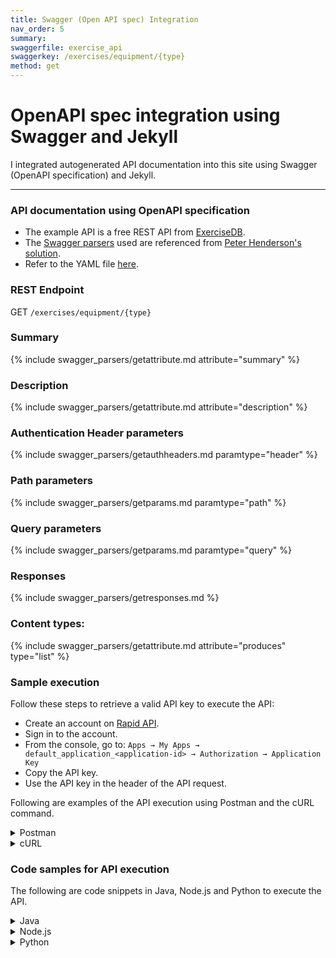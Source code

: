```yaml
---
title: Swagger (Open API spec) Integration
nav_order: 5
summary:
swaggerfile: exercise_api
swaggerkey: /exercises/equipment/{type}
method: get
---
```

# OpenAPI spec integration using Swagger and Jekyll

I integrated autogenerated API documentation into this site using Swagger (OpenAPI specification) and Jekyll.

----------------------

### API documentation using OpenAPI specification
* The example API is a free REST API from [ExerciseDB](https://rapidapi.com/justin-WFnsXH_t6/api/exercisedb).
* The [Swagger parsers](https://github.com/peterhend/documentation-theme-jekyll/tree/547752cda66742c0497e8b76c3b9d3c6a19c1638/_includes/swagger_parsers) used are referenced from [Peter Henderson's solution](https://www.enigma.com/resources/blog/integrating-autogenerated-content-into-your-documentation-site-using-swagger-and-jekyll).
* Refer to the YAML file [here](https://github.com/DeeptiN1/portfolio/tree/main/_data/swagger/exercise_api.yaml).

### REST Endpoint
GET `/exercises/equipment/{type}`

### Summary 

{% include swagger_parsers/getattribute.md attribute="summary" %}

### Description

{% include swagger_parsers/getattribute.md attribute="description" %}

### Authentication Header parameters

{% include swagger_parsers/getauthheaders.md paramtype="header" %}

### Path parameters

{% include swagger_parsers/getparams.md paramtype="path" %}

### Query parameters

{% include swagger_parsers/getparams.md paramtype="query" %}

### Responses

{% include swagger_parsers/getresponses.md %}

### Content types:

{% include swagger_parsers/getattribute.md attribute="produces" type="list" %}

### Sample execution

Follow these steps to retrieve a valid API key to execute the API:
* Create an account on [Rapid API](https://rapidapi.com/auth/sign-up).
* Sign in to the account.
* From the console, go to:
  `Apps → My Apps → default_application_<application-id> → Authorization → Application Key`
* Copy the API key.
* Use the API key in the header of the API request.

Following are examples of the API execution using Postman and the cURL command.

<details>
<summary>Postman</summary>
<p>
Enter the following URL: <span style="background-color: #F0F0F0">https://exercisedb.p.rapidapi.com/exercises/equipment/assisted?limit=5&offset=2</span> in Postman and specify the API Key and its value under <span style="background-color: #F0F0F0">Authorization</span>.
</p>

<img src="../images/exercise-api-by-equip-postman.png" width="900" height="900" />

</details>

<details>
<summary>cURL</summary>
<br>
Use the following cURL command and substitute <span style="background-color: #F0F0F0">API_Key</span> with the actual value.

<br>

<span style="background-color: #F0F0F0">curl -X GET "https://exercisedb.p.rapidapi.com/exercises/equipment/assisted?limit=1&offset=3" -H "accept: application/json" -H 'X-RapidAPI-Key: API_Key' | python3 -m json.tool</span>

<br>

Sample result:

<br>

<pre style="background-color: #F0F0F0">
<code>
  % Total    % Received % Xferd  Average Speed   Time    Time     Time  Current
                                 Dload  Upload   Total   Spent    Left  Speed
100   746  100   746    0     0    802      0 --:--:-- --:--:-- --:--:--   802
[
    {
        "bodyPart": "waist",
        "equipment": "assisted",
        "gifUrl": "https://v2.exercisedb.io/image/4mzaZNWkQxOJ6i",
        "id": "0013",
        "name": "assisted lying leg raise with throw down",
        "target": "abs",
        "secondaryMuscles": [
            "hip flexors",
            "quadriceps"
        ],
        "instructions": [
            "Lie flat on your back with your legs extended and your arms by your sides.",
            "Place your hands under your glutes for support.",
            "Engage your core and lift your legs off the ground, keeping them straight.",
            "Raise your legs until they are perpendicular to the ground.",
            "Lower your legs back down to the starting position.",
            "Simultaneously, throw your legs down towards the ground, keeping them straight.",
            "Raise your legs back up to the starting position.",
            "Repeat for the desired number of repetitions."
        ]
    }
]
</code>
</pre>
</details>

### Code samples for API execution

The following are code snippets in Java, Node.js and Python to execute the API.

<details>
<summary>Java</summary>
To execute the API using Java, do the following:

<ul>
<li>Ensure the latest recommended JDK version is installed.</li>
<li>Create a file named <pre style="background-color: #F0F0F0">
  <code>ExerciseDBApiRequest.java</code></pre>
</li>
<li>Paste the following code:

<pre style="background-color: #F0F0F0">
<code>
import java.io.BufferedReader;
import java.io.InputStreamReader;
import java.net.HttpURLConnection;
import java.net.URL;

public class ExerciseDBApiRequest {
public static void main(String[] args) {
try {
// Define API endpoint
String apiUrl = "https://exercisedb.p.rapidapi.com/exercises/equipment/assisted?limit=1&offset=3";
            // Replace with the actual API key value
            String apiKey = "API_KEY";

            // Create URL object
            URL url = new URL(apiUrl);

            // Open connection
            HttpURLConnection connection = (HttpURLConnection) url.openConnection();

            // Set request method to GET
            connection.setRequestMethod("GET");

            // Set request headers
            connection.setRequestProperty("Accept", "application/json");
            connection.setRequestProperty("X-RapidAPI-Key", apiKey);

            // Get response code
            int responseCode = connection.getResponseCode();
            System.out.println("Response Code: " + responseCode);

            // Read response if successful (200 OK)
            if (responseCode == HttpURLConnection.HTTP_OK) {
                BufferedReader in = new BufferedReader(new InputStreamReader
                        (connection.getInputStream()));
                String inputLine;
                StringBuilder response = new StringBuilder();

                while ((inputLine = in.readLine()) != null) {
                    response.append(inputLine);
                }
                in.close();

                // Print the response body
                System.out.println("Response Body: " + response.toString());
            } else {
                System.out.println("Failed to fetch data. HTTP Response Code: " + responseCode);
            }
        } catch (Exception e) {
            e.printStackTrace();
        }
    }
}
</code>
</pre>
</li>

<li>Follow these steps to run the Java program in a command-line interface or terminal:
<ul>
  <li>Replace API_KEY with the actual API key value.</li>
  <li>Compile the Java file:
    <pre style="background-color: #F0F0F0">
    <code>javac ExerciseDBApiRequest.java</code></pre>
  </li>
  <li>Run the Java program: <pre style="background-color: #F0F0F0">
    <code>java ExerciseDBApiRequest.java</code></pre>
  </li>
</ul>
</li>
<li>Expect the following output:
<pre style="background-color: #F0F0F0">
<code>
Response Code: 200
Response Body: [{"bodyPart":"waist","equipment":"assisted","gifUrl":"https://v2.exercisedb.io
/image/ey4Z0XPQHgcfiZ","id":"0013","name":"assisted lying leg raise with throw down",
"target":"abs","secondaryMuscles":["hip flexors","quadriceps"],"instructions":["Lie flat on 
your back with your legs extended and your arms by your sides.","Place your hands under your 
glutes for support.","Engage your core and lift your legs off the ground, keeping 
them straight.","Raise your legs until they are perpendicular to the ground.","Lower your legs 
back down to the starting position.","Simultaneously, throw your legs down towards the ground, 
keeping them straight.","Raise your legs back up to the starting position.","Repeat for the 
desired number of repetitions."]}]
</code>
</pre>
</li>
</ul>
</details>

<details>
<summary>Node.js</summary>
To execute the API using Node.js, do the following:

<ul>
<li>Ensure the latest recommended Node.js version is installed.</li>
<li>Create a file named <pre style="background-color: #F0F0F0">
  <code>fetch_exercises.js</code></pre>
</li>
<li>Paste the following code:

<pre style="background-color: #F0F0F0">
<code>
const https = require('https');

const options = {
    hostname: 'exercisedb.p.rapidapi.com',
    path: '/exercises/equipment/assisted?limit=1&offset=3',
    method: 'GET',
    headers: {
        'Accept': 'application/json',
        'X-RapidAPI-Key': 'API_KEY' // Replace with actual API key value
    }
};

const req = https.request(options, (res) => {
    let data = '';

    res.on('data', (chunk) => {
        data += chunk;
    });

    res.on('end', () => {
        console.log("Response Code:", res.statusCode);
        console.log("Response Body:", JSON.stringify(JSON.parse(data), null, 2));
    });
});

req.on('error', (error) => {
    console.error("Error fetching data:", error.message);
});

req.end();
</code>
</pre>
</li>

<li>Follow these steps to run the Node.js program in a command-line interface or terminal:
<ul>
  <li>Replace API_KEY with the actual API key value.</li>
  <li>Run the Node.js code: <pre style="background-color: #F0F0F0">
    <code>node fetch_exercises.js</code></pre>
  </li>
</ul>
</li>
<li>Expect the following output:
<pre style="background-color: #F0F0F0">
<code>
Response Code: 200
Response Body: [
  {
    "bodyPart": "waist",
    "equipment": "assisted",
    "gifUrl": "https://v2.exercisedb.io/image/ey4Z0XPQHgcfiZ",
    "id": "0013",
    "name": "assisted lying leg raise with throw down",
    "target": "abs",
    "secondaryMuscles": [
      "hip flexors",
      "quadriceps"
    ],
    "instructions": [
      "Lie flat on your back with your legs extended and your arms by your sides.",
      "Place your hands under your glutes for support.",
      "Engage your core and lift your legs off the ground, keeping them straight.",
      "Raise your legs until they are perpendicular to the ground.",
      "Lower your legs back down to the starting position.",
      "Simultaneously, throw your legs down towards the ground, keeping them straight.",
      "Raise your legs back up to the starting position.",
      "Repeat for the desired number of repetitions."
    ]
  }
]
</code>
</pre>
</li>
</ul>
</details>

<details>
<summary>Python</summary>
To execute the API using Python, do the following:

<ul>
<li>Ensure the latest recommended Python version is installed.</li>
<li>Create a file named <pre style="background-color: #F0F0F0">
  <code>fetch_exercises.py</code></pre>
</li>
<li>Paste the following code:

<pre style="background-color: #F0F0F0">
<code>
import requests
import json

# API endpoint
url = "https://exercisedb.p.rapidapi.com/exercises/equipment/assisted"

# Replace with the actual API key value
api_key = "API_KEY"

# Headers for the request
headers = {
    "accept": "application/json",
    "X-RapidAPI-Key": api_key
}

# Query parameters
params = {
    "limit": 1,
    "offset": 3
}

# Send GET request
response = requests.get(url, headers=headers, params=params)

# Check if request was successful
if response.status_code == 200:
    # Pretty-print JSON response
    print("Response Code:", response.status_code)
    print("Response Body:", json.dumps(response.json(), indent=2))
else:
    print("Error:", response.status_code, response.text)
</code>
</pre>
</li>

<li>Follow these steps to run the Python program in a command-line interface or terminal:
<ul>
  <li>Replace API_KEY with the actual API key value.</li>
  <li>Install the requests library (if not installed):
    <pre style="background-color: #F0F0F0">
    <code>pip3 install requests</code></pre>
  </li>
  <li>Run the Python code: <pre style="background-color: #F0F0F0">
    <code>python3 fetch_exercises.py</code></pre></li>
</ul>
</li>
<li>Expect the following output:
<pre style="background-color: #F0F0F0">
<code>
Response Code: 200
Response Body: [
  {
    "bodyPart": "waist",
    "equipment": "assisted",
    "gifUrl": "https://v2.exercisedb.io/image/ey4Z0XPQHgcfiZ",
    "id": "0013",
    "name": "assisted lying leg raise with throw down",
    "target": "abs",
    "secondaryMuscles": [
      "hip flexors",
      "quadriceps"
    ],
    "instructions": [
      "Lie flat on your back with your legs extended and your arms by your sides.",
      "Place your hands under your glutes for support.",
      "Engage your core and lift your legs off the ground, keeping them straight.",
      "Raise your legs until they are perpendicular to the ground.",
      "Lower your legs back down to the starting position.",
      "Simultaneously, throw your legs down towards the ground, keeping them straight.",
      "Raise your legs back up to the starting position.",
      "Repeat for the desired number of repetitions."
    ]
  }
]
</code>
</pre>
</li>
</ul>
</details>
